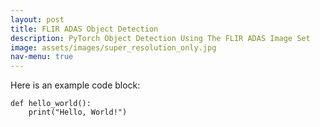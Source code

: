 ```yaml
---
layout: post
title: FLIR ADAS Object Detection
description: PyTorch Object Detection Using The FLIR ADAS Image Set
image: assets/images/super_resolution_only.jpg
nav-menu: true
---
```


<!--
![Super Resolution Example](assets/images/super_resolution_only.jpg)
-->


Here is an example code block:

```
def hello_world():
    print("Hello, World!")
```
